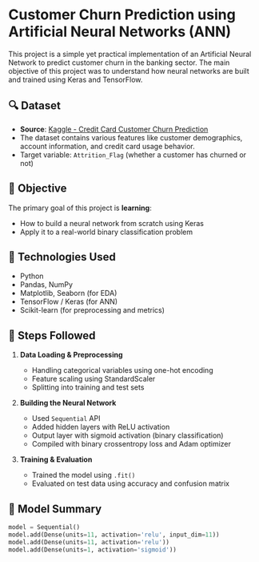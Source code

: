 # Customer Churn Prediction using Artificial Neural Networks (ANN)

This project is a simple yet practical implementation of an Artificial Neural Network to predict customer churn in the banking sector. The main objective of this project was to understand how neural networks are built and trained using Keras and TensorFlow.

## 🔍 Dataset

- **Source**: [Kaggle - Credit Card Customer Churn Prediction](https://www.kaggle.com/datasets/rjmanoj/credit-card-customer-churn-prediction)
- The dataset contains various features like customer demographics, account information, and credit card usage behavior.
- Target variable: `Attrition_Flag` (whether a customer has churned or not)

## 📌 Objective

The primary goal of this project is **learning**:
- How to build a neural network from scratch using Keras
- Apply it to a real-world binary classification problem

## 🧠 Technologies Used

- Python
- Pandas, NumPy
- Matplotlib, Seaborn (for EDA)
- TensorFlow / Keras (for ANN)
- Scikit-learn (for preprocessing and metrics)

## 🧪 Steps Followed

1. **Data Loading & Preprocessing**
   - Handling categorical variables using one-hot encoding
   - Feature scaling using StandardScaler
   - Splitting into training and test sets

2. **Building the Neural Network**
   - Used `Sequential` API
   - Added hidden layers with ReLU activation
   - Output layer with sigmoid activation (binary classification)
   - Compiled with binary crossentropy loss and Adam optimizer

3. **Training & Evaluation**
   - Trained the model using `.fit()`
   - Evaluated on test data using accuracy and confusion matrix

## 🧾 Model Summary

```python
model = Sequential()
model.add(Dense(units=11, activation='relu', input_dim=11))
model.add(Dense(units=11, activation='relu'))
model.add(Dense(units=1, activation='sigmoid'))
